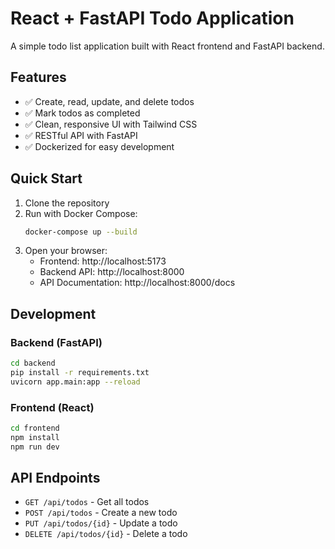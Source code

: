 # React + FastAPI Todo Application

A simple todo list application built with React frontend and FastAPI backend.

## Features

- ✅ Create, read, update, and delete todos
- ✅ Mark todos as completed
- ✅ Clean, responsive UI with Tailwind CSS
- ✅ RESTful API with FastAPI
- ✅ Dockerized for easy development

## Quick Start

1. Clone the repository
2. Run with Docker Compose:
   ```bash
   docker-compose up --build
   ```
3. Open your browser:
   - Frontend: http://localhost:5173
   - Backend API: http://localhost:8000
   - API Documentation: http://localhost:8000/docs

## Development

### Backend (FastAPI)
```bash
cd backend
pip install -r requirements.txt
uvicorn app.main:app --reload
```

### Frontend (React)
```bash
cd frontend
npm install
npm run dev
```

## API Endpoints

- `GET /api/todos` - Get all todos
- `POST /api/todos` - Create a new todo
- `PUT /api/todos/{id}` - Update a todo
- `DELETE /api/todos/{id}` - Delete a todo